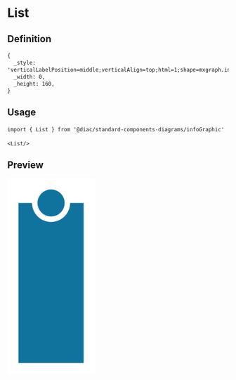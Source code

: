 # List

## Definition

```
{
  _style: 'verticalLabelPosition=middle;verticalAlign=top;html=1;shape=mxgraph.infographic.numberedEntryVert;dy=25;strokeColor=none;fontSize=17;fontColor=#FFFFFF;align=center;labelPosition=center;spacingTop=32;fontStyle=1;whiteSpace=wrap;fillColor=#10739E;',
  _width: 0,
  _height: 160,
}
```

## Usage

```
import { List } from '@diac/standard-components-diagrams/infoGraphic'

<List/>
```

## Preview

<img src="./list.png" width="200"/>
